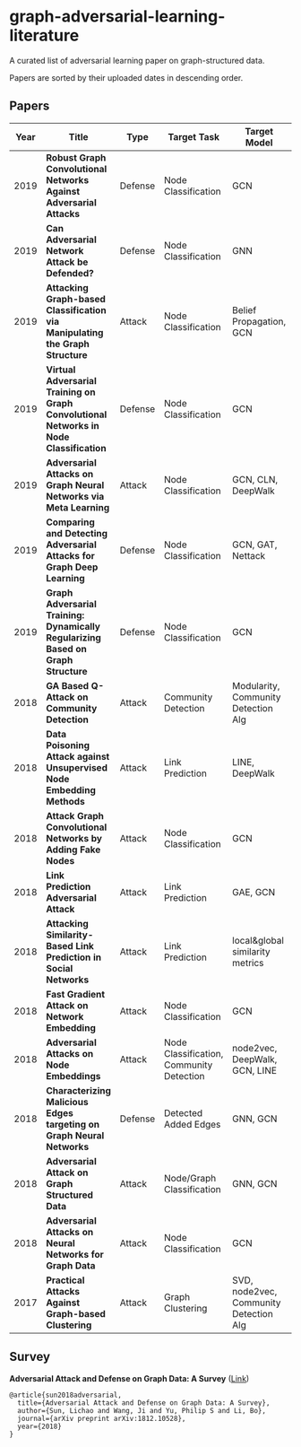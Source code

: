 # graph-adversarial-learning-literature

A curated list of adversarial learning paper on graph-structured data.

Papers are sorted by their uploaded dates in descending order.

## Papers

| Year        | Title           | Type       |  Target Task | Target Model     | Venue    | Link        |
|-------|--------|--------|--------|-----------|------------|---------------|
| 2019 | **Robust Graph Convolutional Networks Against Adversarial Attacks**  | Defense  | Node Classification   | GCN | KDD 2019 | Link |
| 2019 | **Can Adversarial Network Attack be Defended?**  | Defense  | Node Classification   | GNN | Arxiv | [Link](https://arxiv.org/abs/1903.05994) |
| 2019 | **Attacking Graph-based Classification via Manipulating the Graph Structure**  | Attack  | Node Classification   | Belief Propagation, GCN | Arxiv | [Link](https://arxiv.org/abs/1903.00553) |
| 2019 | **Virtual Adversarial Training on Graph Convolutional Networks in Node Classification**  | Defense  | Node Classification   | GCN | Arxiv | [Link](https://arxiv.org/abs/1902.11045) |
| 2019 | **Adversarial Attacks on Graph Neural Networks via Meta Learning**  | Attack  | Node Classification   | GCN, CLN, DeepWalk | ICLR 2019 | [Link](https://arxiv.org/abs/1902.08412) |
| 2019 | **Comparing and Detecting Adversarial Attacks for Graph Deep Learning**  | Defense | Node Classification  | GCN, GAT, Nettack | RLGM@ICLR 2019 | [Link](https://rlgm.github.io/papers/57.pdf) |
| 2019 | **Graph Adversarial Training: Dynamically Regularizing Based on Graph Structure**  | Defense  | Node Classification   | GCN | Arxiv | [Link](https://arxiv.org/abs/1902.08226) |
| 2018 | **GA Based Q-Attack on Community Detection**  | Attack  | Community Detection   | Modularity, Community Detection Alg | Arxiv| [Link](https://arxiv.org/abs/1811.00430) |
| 2018 | **Data Poisoning Attack against Unsupervised Node Embedding Methods**  | Attack  | Link Prediction   | LINE, DeepWalk | Arxiv| [Link](https://arxiv.org/abs/1810.12881) |
| 2018 | **Attack Graph Convolutional Networks by Adding Fake Nodes**  | Attack  | Node Classification   | GCN | Arxiv | [Link](https://arxiv.org/abs/1810.10751) |
| 2018 | **Link Prediction Adversarial Attack**  | Attack  | Link Prediction   | GAE, GCN | Arxiv | [Link](https://arxiv.org/abs/1810.01110) |
| 2018 | **Attacking Similarity-Based Link Prediction in Social Networks**  | Attack  | Link Prediction   | local&global similarity metrics | Arxiv | [Link](https://arxiv.org/abs/1809.08368) |
| 2018 | **Fast Gradient Attack on Network Embedding**  | Attack  | Node Classification   | GCN | Arxiv | [Link](https://arxiv.org/abs/1809.02797) |
| 2018 | **Adversarial Attacks on Node Embeddings**  | Attack  | Node Classification, Community Detection   | node2vec, DeepWalk, GCN, LINE | ICML 2019| [Link](https://arxiv.org/abs/1809.01093#) |
| 2018 | **Characterizing Malicious Edges targeting on Graph Neural Networks**  | Defense  | Detected Added Edges   | GNN, GCN | OpenReview | [Link](https://openreview.net/forum?id=HJxdAoCcYX) |
| 2018 | **Adversarial Attack on Graph Structured Data**  | Attack  | Node/Graph Classification   | GNN, GCN | ICML 2018 | [Link](https://arxiv.org/abs/1806.02371) |
| 2018 | **Adversarial Attacks on Neural Networks for Graph Data**  | Attack  | Node Classification   | GCN | KDD 2018 | [Link](https://arxiv.org/abs/1805.07984) |
| 2017 | **Practical Attacks Against Graph-based Clustering**  | Attack  | Graph Clustering   | SVD, node2vec, Community Detection Alg | CCS 2017| [Link](https://arxiv.org/abs/1708.09056) |

## Survey
**Adversarial Attack and Defense on Graph Data: A Survey** ([Link](https://arxiv.org/abs/1812.10528))

```
@article{sun2018adversarial,
  title={Adversarial Attack and Defense on Graph Data: A Survey},
  author={Sun, Lichao and Wang, Ji and Yu, Philip S and Li, Bo},
  journal={arXiv preprint arXiv:1812.10528},
  year={2018}
}
```